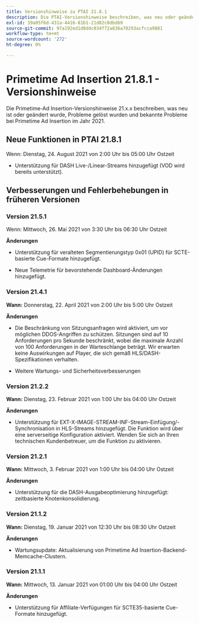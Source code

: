 ```yaml
---
title: Versionshinweise zu PTAI 21.8.1
description: Die PTAI-Versionshinweise beschreiben, was neu oder geändert ist, welche gelösten und bekannten Probleme im Primetime-Ad Insertion im Jahr 2021 aufgetreten sind.
exl-id: 39a05f6d-431a-4416-81b1-21d82c0dbd69
source-git-commit: 97a192ed1d0ddc034f72a836a70293acfcca9881
workflow-type: tm+mt
source-wordcount: '272'
ht-degree: 0%

---
```


# Primetime Ad Insertion 21.8.1 - Versionshinweise

Die Primetime-Ad Insertion-Versionshinweise 21.x.x beschreiben, was neu ist oder geändert wurde, Probleme gelöst wurden und bekannte Probleme bei Primetime Ad Insertion im Jahr 2021.

<!---
Primetime Ad Insertion 21.9.1
When: Tuesday, September 7, 2021 from 02:30 AM to 05:30 AM EASTERN









What:  Primetime Ad Insertion 21.9.1

When:  Tuesday, September 7, 2021 from 02:30 AM to 05:30 AM Eastern Time

Changes:

* Updates to infrastructure components behind PTAI’s mediation and reporting components (Primetime Ads GUI)
-->

## Neue Funktionen in PTAI 21.8.1

Wenn: Dienstag, 24. August 2021 von 2:00 Uhr bis 05:00 Uhr Ostzeit

* Unterstützung für DASH Live-/Linear-Streams hinzugefügt (VOD wird bereits unterstützt).

## Verbesserungen und Fehlerbehebungen in früheren Versionen

### Version 21.5.1

Wenn:  Mittwoch, 26. Mai 2021 von 3:30 Uhr bis 06:30 Uhr Ostzeit

**Änderungen**

* Unterstützung für veralteten Segmentierungstyp 0x01 (UPID) für SCTE-basierte Cue-Formate hinzugefügt.

* Neue Telemetrie für bevorstehende Dashboard-Änderungen hinzugefügt.

### Version 21.4.1

**Wann:** Donnerstag, 22. April 2021 von 2:00 Uhr bis 5:00 Uhr Ostzeit

**Änderungen**

* Die Beschränkung von Sitzungsanfragen wird aktiviert, um vor möglichen DDOS-Angriffen zu schützen. Sitzungen sind auf 10 Anforderungen pro Sekunde beschränkt, wobei die maximale Anzahl von 100 Anforderungen in der Warteschlange beträgt. Wir erwarten keine Auswirkungen auf Player, die sich gemäß HLS/DASH-Spezifikationen verhalten.

* Weitere Wartungs- und Sicherheitsverbesserungen

### Version 21.2.2

**Wann:** Dienstag, 23. Februar 2021 von 1:00 Uhr bis 04:00 Uhr Ostzeit

**Änderungen**

* Unterstützung für EXT-X-IMAGE-STREAM-INF-Stream-Einfügung/-Synchronisation in HLS-Streams hinzugefügt. Die Funktion wird über eine serverseitige Konfiguration aktiviert. Wenden Sie sich an Ihren technischen Kundenbetreuer, um die Funktion zu aktivieren.

### Version 21.2.1

**Wann:** Mittwoch, 3. Februar 2021 von 1:00 Uhr bis 04:00 Uhr Ostzeit

**Änderungen**

* Unterstützung für die DASH-Ausgabeoptimierung hinzugefügt: zeitbasierte Knotenkonsolidierung.

### Version 21.1.2

**Wann:** Dienstag, 19. Januar 2021 von 12:30 Uhr bis 08:30 Uhr Ostzeit

**Änderungen**

* Wartungsupdate: Aktualisierung von Primetime Ad Insertion-Backend-Memcache-Clustern.

### Version 21.1.1

**Wann:** Mittwoch, 13. Januar 2021 von 01:00 Uhr bis 04:00 Uhr Ostzeit

**Änderungen**

* Unterstützung für Affiliate-Verfügungen für SCTE35-basierte Cue-Formate hinzugefügt.
